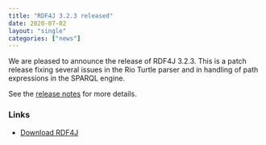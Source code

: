 ```yaml
---
title: "RDF4J 3.2.3 released"
date: 2020-07-02
layout: "single"
categories: ["news"]
---
```

We are pleased to announce the release of RDF4J 3.2.3.  This is a patch release fixing several issues in the Rio Turtle parser and in handling of path expressions in the SPARQL engine.

See the [release notes](/release-notes/3.2.3) for more details.

<!--more-->
### Links

- [Download RDF4J](/download/)
